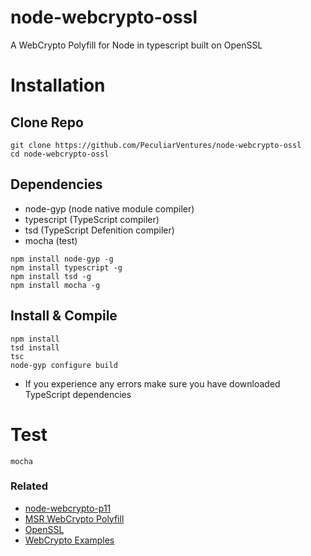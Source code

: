 # node-webcrypto-ossl
A WebCrypto Polyfill for Node in typescript built on OpenSSL

# Installation

## Clone Repo

```
git clone https://github.com/PeculiarVentures/node-webcrypto-ossl
cd node-webcrypto-ossl
```

## Dependencies
- node-gyp (node native module compiler)
- typescript (TypeScript compiler)
- tsd (TypeScript Defenition compiler)
- mocha (test)

```
npm install node-gyp -g
npm install typescript -g
npm install tsd -g
npm install mocha -g
```

## Install & Compile 

```
npm install
tsd install
tsc
node-gyp configure build
```

* If you experience any errors make sure you have downloaded TypeScript dependencies


# Test

```
mocha
```

### Related
 - [node-webcrypto-p11](https://github.com/PeculiarVentures/node-webcrypto-p11)
 - [MSR WebCrypto Polyfill](http://research.microsoft.com/en-us/downloads/29f9385d-da4c-479a-b2ea-2a7bb335d727/)
 - [OpenSSL](https://github.com/openssl/openssl)
 - [WebCrypto Examples](https://github.com/diafygi/webcrypto-examples)
